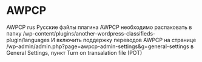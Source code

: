 # AWPCP
AWPCP rus
Русские файлы плагина AWPCP необходимо распаковать в папку /wp-content/plugins/another-wordpress-classifieds-plugin/languages
И включить поддержку переводов AWPCP на странице /wp-admin/admin.php?page=awpcp-admin-settings&g=general-settings
в General Settings, пункт Turn on transalation file (POT)
